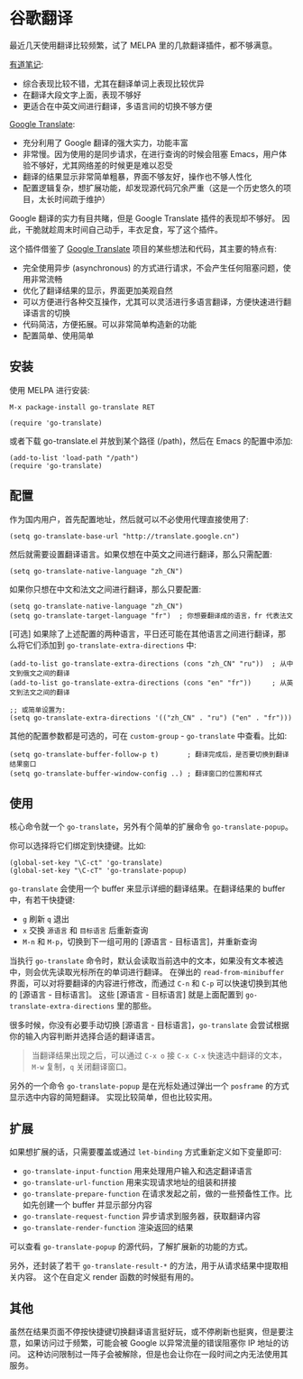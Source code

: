# 谷歌翻译

最近几天使用翻译比较频繁，试了 MELPA 里的几款翻译插件，都不够满意。

[有道笔记](https://github.com/xuchunyang/youdao-dictionary.el):
- 综合表现比较不错，尤其在翻译单词上表现比较优异
- 在翻译大段文字上面，表现不够好
- 更适合在中英文间进行翻译，多语言间的切换不够方便

[Google Translate](https://github.com/atykhonov/google-translate):
- 充分利用了 Google 翻译的强大实力，功能丰富
- 非常慢。因为使用的是同步请求，在进行查询的时候会阻塞 Emacs，用户体验不够好，尤其网络差的时候更是难以忍受
- 翻译的结果显示非常简单粗暴，界面不够友好，操作也不够人性化
- 配置逻辑复杂，想扩展功能，却发现源代码冗余严重（这是一个历史悠久的项目，太长时间疏于维护）

Google 翻译的实力有目共睹，但是 Google Translate 插件的表现却不够好。
因此，干脆就趁周末时间自己动手，丰衣足食，写了这个插件。

这个插件借鉴了 [Google Translate](https://github.com/atykhonov/google-translate) 项目的某些想法和代码，其主要的特点有:
- 完全使用异步 (asynchronous) 的方式进行请求，不会产生任何阻塞问题，使用非常流畅
- 优化了翻译结果的显示，界面更加美观自然
- 可以方便进行各种交互操作，尤其可以灵活进行多语言翻译，方便快速进行翻译语言的切换
- 代码简洁，方便拓展。可以非常简单构造新的功能
- 配置简单、使用简单

## 安装

使用 MELPA 进行安装:
```
M-x package-install go-translate RET

(require 'go-translate)
```

或者下载 go-translate.el 并放到某个路径 (/path)，然后在 Emacs 的配置中添加:
```elisp
(add-to-list 'load-path "/path")
(require 'go-translate)
```

## 配置

作为国内用户，首先配置地址，然后就可以不必使用代理直接使用了:
```elisp
(setq go-translate-base-url "http://translate.google.cn")
```

然后就需要设置翻译语言。如果仅想在中英文之间进行翻译，那么只需配置:
```elisp
(setq go-translate-native-language "zh_CN")
```

如果你只想在中文和法文之间进行翻译，那么只要配置:
```elisp
(setq go-translate-native-language "zh_CN")
(setq go-translate-target-language "fr")  ; 你想要翻译成的语言，fr 代表法文
```

[可选] 如果除了上述配置的两种语言，平日还可能在其他语言之间进行翻译，那么将它们添加到 `go-translate-extra-directions` 中:
```elisp
(add-to-list go-translate-extra-directions (cons "zh_CN" "ru"))  ; 从中文到俄文之间的翻译
(add-to-list go-translate-extra-directions (cons "en" "fr"))     ; 从英文到法文之间的翻译

;; 或简单设置为:
(setq go-translate-extra-directions '(("zh_CN" . "ru") ("en" . "fr")))
```

其他的配置参数都是可选的，可在 `custom-group` - `go-translate` 中查看。比如:
```elisp
(setq go-translate-buffer-follow-p t)       ; 翻译完成后，是否要切换到翻译结果窗口
(setq go-translate-buffer-window-config ..) ; 翻译窗口的位置和样式
```

## 使用

核心命令就一个 `go-translate`，另外有个简单的扩展命令 `go-translate-popup`。

你可以选择将它们绑定到快捷键。比如:
```elisp
(global-set-key "\C-ct" 'go-translate)
(global-set-key "\C-cT" 'go-translate-popup)
```

`go-translate` 会使用一个 buffer 来显示详细的翻译结果。在翻译结果的 buffer 中，有若干快捷键:
- `g` 刷新 `q` 退出
- `x` 交换 `源语言` 和 `目标语言` 后重新查询
- `M-n` 和 `M-p`，切换到下一组可用的 [源语言 - 目标语言]，并重新查询

当执行 `go-translate` 命令时，默认会读取当前选中的文本，如果没有文本被选中，则会优先读取光标所在的单词进行翻译。
在弹出的 `read-from-minibuffer` 界面，可以对将要翻译的内容进行修改，而通过 `C-n` 和 `C-p` 可以快速切换到其他的 [源语言 - 目标语言]。
这些 [源语言 - 目标语言] 就是上面配置到 `go-translate-extra-directions` 里的那些。

很多时候，你没有必要手动切换 [源语言 - 目标语言]，`go-translate` 会尝试根据你的输入内容判断并选择合适的翻译语言。

> 当翻译结果出现之后，可以通过 `C-x o` 接 `C-x C-x` 快速选中翻译的文本，`M-w` 复制，`q` 关闭翻译窗口。

另外的一个命令 `go-translate-popup` 是在光标处通过弹出一个 `posframe` 的方式显示选中内容的简短翻译。
实现比较简单，但也比较实用。

## 扩展

如果想扩展的话，只需要覆盖或通过 `let-binding` 方式重新定义如下变量即可:
- `go-translate-input-function` 用来处理用户输入和选定翻译语言
- `go-translate-url-function` 用来实现请求地址的组装和拼接
- `go-translate-prepare-function` 在请求发起之前，做的一些预备性工作。比如先创建一个 buffer 并显示部分内容
- `go-translate-request-function` 异步请求到服务器，获取翻译内容
- `go-translate-render-function` 渲染返回的结果

可以查看 `go-translate-popup` 的源代码，了解扩展新的功能的方式。

另外，还封装了若干 `go-translate-result-*` 的方法，用于从请求结果中提取相关内容。
这个在自定义 render 函数的时候挺有用的。

## 其他

虽然在结果页面不停按快捷键切换翻译语言挺好玩，或不停刷新也挺爽，但是要注意，如果访问过于频繁，可能会被 Google 以异常流量的错误阻塞你 IP 地址的访问。
这种访问限制过一阵子会被解除，但是也会让你在一段时间之内无法使用其服务。
